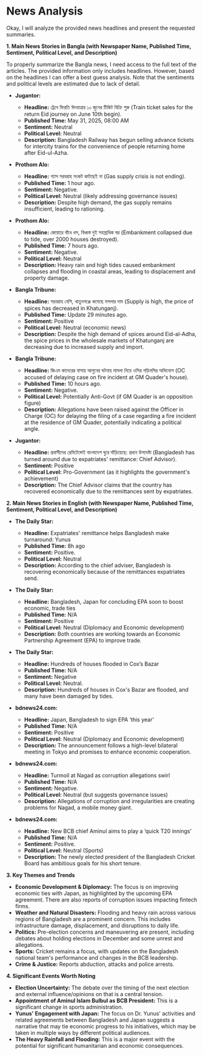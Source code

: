 # News Analysis

Okay, I will analyze the provided news headlines and present the requested summaries.

**1. Main News Stories in Bangla (with Newspaper Name, Published Time, Sentiment, Political Level, and Description)**

To properly summarize the Bangla news, I need access to the full text of the articles. The provided information only includes headlines. However, based on the headlines I can offer a best guess analysis. Note that the sentiments and political levels are estimated due to lack of detail.

*   **Jugantor:**

    *   **Headline:** ট্রেনে ফিরতি ঈদযাত্রার ১০ জুনের টিকিট বিক্রি শুরু (Train ticket sales for the return Eid journey on June 10th begin).
    *   **Published Time:** May 31, 2025, 08:00 AM
    *   **Sentiment:** Neutral
    *   **Political Level:** Neutral
    *   **Description:** Bangladesh Railway has begun selling advance tickets for intercity trains for the convenience of people returning home after Eid-ul-Azha.

*   **Prothom Alo:**

    *   **Headline:** গ্যাস সরবরাহ সংকট কাটছেই না (Gas supply crisis is not ending).
    *   **Published Time:** 1 hour ago.
    *   **Sentiment:** Negative.
    *   **Political Level:** Neutral (likely addressing governance issues)
    *   **Description:** Despite high demand, the gas supply remains insufficient, leading to rationing.

*   **Prothom Alo:**

    *   **Headline:** জোয়ারে বাঁধে ধস, বিধ্বস্ত দুই সহস্রাধিক ঘর (Embankment collapsed due to tide, over 2000 houses destroyed).
    *   **Published Time:** 7 hours ago.
    *   **Sentiment:** Negative.
    *   **Political Level:** Neutral
    *   **Description:** Heavy rain and high tides caused embankment collapses and flooding in coastal areas, leading to displacement and property damage.

*   **Bangla Tribune:**

    *   **Headline:** সরবরাহ বেশি, খাতুনগঞ্জে কমেছে মসলার দাম (Supply is high, the price of spices has decreased in Khatunganj).
    *   **Published Time:** Update 29 minutes ago.
    *   **Sentiment:** Positive
    *   **Political Level:** Neutral (economic news)
    *   **Description:** Despite the high demand of spices around Eid-al-Adha, the spice prices in the wholesale markets of Khatunganj are decreasing due to increased supply and import.

*   **Bangla Tribune:**

    *   **Headline:** জিএম কাদেরের বাসায় আগুনের ঘটনায় মামলা নিয়ে ওসির গড়িমসির অভিযোগ (OC accused of delaying case on fire incident at GM Quader's house).
    *   **Published Time:** 10 hours ago.
    *   **Sentiment:** Negative.
    *   **Political Level:** Potentially Anti-Govt (if GM Quader is an opposition figure)
    *   **Description:** Allegations have been raised against the Officer in Charge (OC) for delaying the filing of a case regarding a fire incident at the residence of GM Quader, potentially indicating a political angle.

*   **Jugantor:**

    *   **Headline:** প্রবাসীদের রেমিটেন্সেই বাংলাদেশ ঘুরে দাঁড়িয়েছে: প্রধান উপদেষ্টা (Bangladesh has turned around due to expatriates' remittance: Chief Advisor).
    *   **Sentiment:** Positive
    *   **Political Level:** Pro-Government (as it highlights the government's achievement)
    *   **Description:** The Chief Advisor claims that the country has recovered economically due to the remittances sent by expatriates.

**2. Main News Stories in English (with Newspaper Name, Published Time, Sentiment, Political Level, and Description)**

*   **The Daily Star:**

    *   **Headline:** Expatriates' remittance helps Bangladesh make turnaround: Yunus
    *   **Published Time:** 8h ago
    *   **Sentiment:** Positive.
    *   **Political Level:** Neutral
    *   **Description:** According to the chief adviser, Bangladesh is recovering economically because of the remittances expatriates send.

*   **The Daily Star:**

    *   **Headline:** Bangladesh, Japan for concluding EPA soon to boost economic, trade ties
    *   **Published Time:** N/A
    *   **Sentiment:** Positive
    *   **Political Level:** Neutral (Diplomacy and Economic development)
    *   **Description:** Both countries are working towards an Economic Partnership Agreement (EPA) to improve trade.

*   **The Daily Star:**

    *   **Headline:** Hundreds of houses flooded in Cox’s Bazar
    *   **Published Time:** N/A
    *   **Sentiment:** Negative
    *   **Political Level:** Neutral.
    *   **Description:** Hundreds of houses in Cox's Bazar are flooded, and many have been damaged by tides.

*   **bdnews24.com:**

    *   **Headline:** Japan, Bangladesh to sign EPA ‘this year’
    *   **Published Time:** N/A
    *   **Sentiment:** Positive
    *   **Political Level:** Neutral (Diplomacy and Economic development)
    *   **Description:** The announcement follows a high-level bilateral meeting in Tokyo and promises to enhance economic cooperation.

*   **bdnews24.com:**

    *   **Headline:** Turmoil at Nagad as corruption allegations swirl
    *   **Published Time:** N/A
    *   **Sentiment:** Negative.
    *   **Political Level:** Neutral (but suggests governance issues)
    *   **Description:** Allegations of corruption and irregularities are creating problems for Nagad, a mobile money giant.

*   **bdnews24.com:**

    *   **Headline:** New BCB chief Aminul aims to play a ‘quick T20 innings’
    *   **Published Time:** N/A
    *   **Sentiment:** Positive.
    *   **Political Level:** Neutral (Sports)
    *   **Description:** The newly elected president of the Bangladesh Cricket Board has ambitious goals for his short tenure.

**3. Key Themes and Trends**

*   **Economic Development & Diplomacy:** The focus is on improving economic ties with Japan, as highlighted by the upcoming EPA agreement. There are also reports of corruption issues impacting fintech firms.
*   **Weather and Natural Disasters:** Flooding and heavy rain across various regions of Bangladesh are a prominent concern. This includes infrastructure damage, displacement, and disruptions to daily life.
*   **Politics:** Pre-election concerns and maneuvering are present, including debates about holding elections in December and some unrest and allegations.
*   **Sports:** Cricket remains a focus, with updates on the Bangladesh national team's performance and changes in the BCB leadership.
*   **Crime & Justice:** Reports abduction, attacks and police arrests.

**4. Significant Events Worth Noting**

*   **Election Uncertainty:** The debate over the timing of the next election and external influence/opinions on that is a central tension.
*   **Appointment of Aminul Islam Bulbul as BCB President:** This is a significant change in sports administration.
*   **Yunus' Engagement with Japan:** The focus on Dr. Yunus' activities and related agreements between Bangladesh and Japan suggests a narrative that may tie economic progress to his initiatives, which may be taken in multiple ways by different political audiences.
*   **The Heavy Rainfall and Flooding:** This is a major event with the potential for significant humanitarian and economic consequences.
